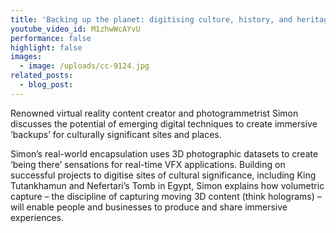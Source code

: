 ```yaml
---
title: 'Backing up the planet: digitising culture, history, and heritage'
youtube_video_id: M1zhwWcAYvU
performance: false
highlight: false
images:
  - image: /uploads/cc-9124.jpg
related_posts:
  - blog_post:
---
```

Renowned virtual reality content creator and photogrammetrist Simon discusses the potential of emerging digital techniques to create immersive ‘backups’ for culturally significant sites and places.

Simon’s real-world encapsulation uses 3D photographic datasets to create ‘being there’ sensations for real-time VFX applications. Building on successful projects to digitise sites of cultural significance, including King Tutankhamun and Nefertari’s Tomb in Egypt, Simon explains how volumetric capture – the discipline of capturing moving 3D content (think holograms) – will enable people and businesses to produce and share immersive experiences.
